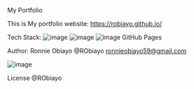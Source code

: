 My Portfolio

This is My portfolio website: https://robiayo.github.io/

Tech Stack: 
![image](https://github.com/RObiayo/RObiayo.github.io/assets/122901974/66edad10-90b5-45bd-967e-ddcbe9932f2f)
![image](https://github.com/RObiayo/RObiayo.github.io/assets/122901974/43d3c082-2d9a-4341-91ff-9aa04ad6c7ba)
![image](https://github.com/RObiayo/RObiayo.github.io/assets/122901974/4e904bd6-235d-44ad-8c22-0ff678cc06b4)
GitHub Pages

Author: Ronnie Obiayo @RObiayo
ronnieobiayo59@gmail.com

![image](https://github.com/RObiayo/RObiayo.github.io/assets/122901974/ffdd7bb8-1329-46f5-9955-a0eb33d7eed3)


License
@RObiayo

